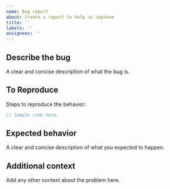 ```yaml
---
name: Bug report
about: Create a report to help us improve
title: ''
labels: ''
assignees: ''
---
```


## Describe the bug

A clear and concise description of what the bug is.

## To Reproduce

Steps to reproduce the behavior:

```typescript
// Sample code here.
```

## Expected behavior

A clear and concise description of what you expected to happen.

## Additional context

Add any other context about the problem here.

